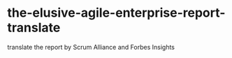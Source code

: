 # the-elusive-agile-enterprise-report-translate
translate the report by Scrum Alliance and Forbes Insights
